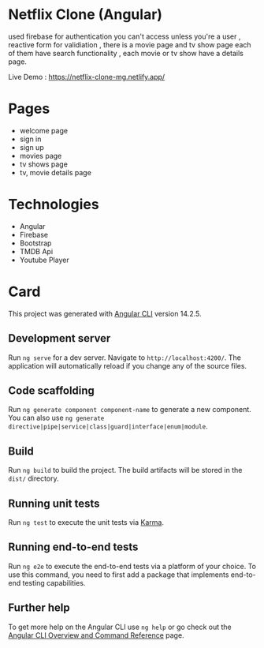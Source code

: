 # Netflix Clone (Angular)

used firebase for authentication you can't access unless you're a user , reactive form for validiation ,
there is a movie page and tv show page each of them have search functionality ,
each movie or tv show have a details page.

Live Demo : https://netflix-clone-mg.netlify.app/

# Pages 
- welcome page
- sign in
- sign up
- movies page 
- tv shows page 
- tv, movie details page 

# Technologies
- Angular 
- Firebase
- Bootstrap
- TMDB Api
- Youtube Player

# Card

This project was generated with [Angular CLI](https://github.com/angular/angular-cli) version 14.2.5.

## Development server

Run `ng serve` for a dev server. Navigate to `http://localhost:4200/`. The application will automatically reload if you change any of the source files.

## Code scaffolding

Run `ng generate component component-name` to generate a new component. You can also use `ng generate directive|pipe|service|class|guard|interface|enum|module`.

## Build

Run `ng build` to build the project. The build artifacts will be stored in the `dist/` directory.

## Running unit tests

Run `ng test` to execute the unit tests via [Karma](https://karma-runner.github.io).

## Running end-to-end tests

Run `ng e2e` to execute the end-to-end tests via a platform of your choice. To use this command, you need to first add a package that implements end-to-end testing capabilities.

## Further help

To get more help on the Angular CLI use `ng help` or go check out the [Angular CLI Overview and Command Reference](https://angular.io/cli) page.
